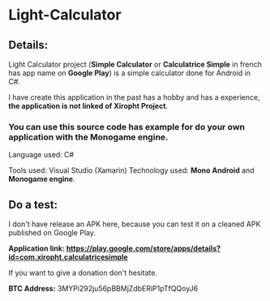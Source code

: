 # Light-Calculator

<h2>Details:</h2>

Light Calculator project (**Simple Calculator** or **Calculatrice Simple** in french has app name on **Google Play**) is a simple calculator done for Android in C#. 

I have create this application in the past has a hobby and has a experience, **the application is not linked of Xiropht Project**.

<h3>You can use this source code has example for do your own application with the Monogame engine.</h3>

Language used: C#

Tools used: Visual Studio (Xamarin)
Technology used: **Mono Android** and **Monogame engine**.

<h2>Do a test:</h2>

I don't have release an APK here, because you can test it on a cleaned APK published on Google Play.

**Application link: https://play.google.com/store/apps/details?id=com.xiropht.calculatricesimple**

If you want to give a donation don't hesitate.

**BTC Address:** 3MYPi292ju56pBBMjZdbERiP1pTfQQoyJ6

